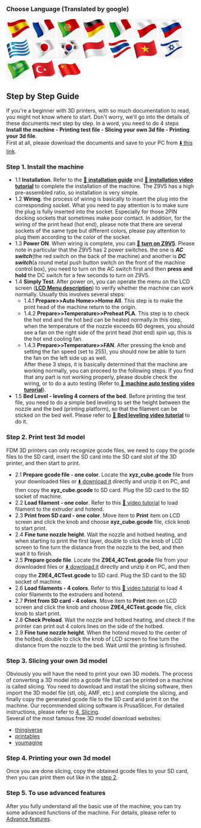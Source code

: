 ### Choose Language (Translated by google)
[![](../../lanpic/ES.png)](https://github-com.translate.goog/ZONESTAR3D/Z9/tree/main/Z9V5/Z9V5_MK4/step_by_step.md?_x_tr_sl=en&_x_tr_tl=es)
[![](../../lanpic/FR.png)](https://github-com.translate.goog/ZONESTAR3D/Z9/tree/main/Z9V5/Z9V5_MK4/step_by_step.md?_x_tr_sl=en&_x_tr_tl=fr)
[![](../../lanpic/PT.png)](https://github-com.translate.goog/ZONESTAR3D/Z9/tree/main/Z9V5/Z9V5_MK4/step_by_step.md?_x_tr_sl=en&_x_tr_tl=pt)
[![](../../lanpic/DE.png)](https://github-com.translate.goog/ZONESTAR3D/Z9/tree/main/Z9V5/Z9V5_MK4/step_by_step.md?_x_tr_sl=en&_x_tr_tl=de)
[![](../../lanpic/IT.png)](https://github-com.translate.goog/ZONESTAR3D/Z9/tree/main/Z9V5/Z9V5_MK4/step_by_step.md?_x_tr_sl=en&_x_tr_tl=it)
[![](../../lanpic/PL.png)](https://github-com.translate.goog/ZONESTAR3D/Z9/tree/main/Z9V5/Z9V5_MK4/step_by_step.md?_x_tr_sl=en&_x_tr_tl=pl)
[![](../../lanpic/RU.png)](https://github-com.translate.goog/ZONESTAR3D/Z9/tree/main/Z9V5/Z9V5_MK4/step_by_step.md?_x_tr_sl=en&_x_tr_tl=ru)
[![](../../lanpic/GR.png)](https://github-com.translate.goog/ZONESTAR3D/Z9/tree/main/Z9V5/Z9V5_MK4/step_by_step.md?_x_tr_sl=en&_x_tr_tl=el)
[![](../../lanpic/JP.png)](https://github-com.translate.goog/ZONESTAR3D/Z9/tree/main/Z9V5/Z9V5_MK4/step_by_step.md?_x_tr_sl=en&_x_tr_tl=ja)
[![](../../lanpic/KR.png)](https://github-com.translate.goog/ZONESTAR3D/Z9/tree/main/Z9V5/Z9V5_MK4/step_by_step.md?_x_tr_sl=en&_x_tr_tl=ko)
[![](../../lanpic/ID.png)](https://github-com.translate.goog/ZONESTAR3D/Z9/tree/main/Z9V5/Z9V5_MK4/step_by_step.md?_x_tr_sl=en&_x_tr_tl=id)
[![](../../lanpic/TH.png)](https://github-com.translate.goog/ZONESTAR3D/Z9/tree/main/Z9V5/Z9V5_MK4/step_by_step.md?_x_tr_sl=en&_x_tr_tl=th)
[![](../../lanpic/VN.png)](https://github-com.translate.goog/ZONESTAR3D/Z9/tree/main/Z9V5/Z9V5_MK4/step_by_step.md?_x_tr_sl=en&_x_tr_tl=vi)
[![](../../lanpic/IL.png)](https://github-com.translate.goog/ZONESTAR3D/Z9/tree/main/Z9V5/Z9V5_MK4/step_by_step.md?_x_tr_sl=en&_x_tr_tl=iw)
[![](../../lanpic/SA.png)](https://github-com.translate.goog/ZONESTAR3D/Z9/tree/main/Z9V5/Z9V5_MK4/step_by_step.md?_x_tr_sl=en&_x_tr_tl=ar)
[![](../../lanpic/TR.png)](https://github-com.translate.goog/ZONESTAR3D/Z9/tree/main/Z9V5/Z9V5_MK4/step_by_step.md?_x_tr_sl=en&_x_tr_tl=tr)
[![](../../lanpic/CN.png)](https://github-com.translate.goog/ZONESTAR3D/Z9/tree/main/Z9V5/Z9V5_MK4/step_by_step.md?_x_tr_sl=en&_x_tr_tl=zh-CN)

## Step by Step Guide
If you're a beginner with 3D printers, with so much documentation to read, you might not know where to start. Don't worry, we'll go into the details of these documents next step by step. In a word, you need to do 4 steps **Install the machine - Printing test file - Slicing your own 3d file - Printing your 3d file**.      
First at all, please download the documents and save to your PC from [:arrow_down: this link](https://github.com/ZONESTAR3D/Z9/tree/main/Z9V5/Z9V5-MK4#download-z9v5-mk4-files).
### Step 1. Install the machine
- 1.1 **Installation**. Refer to the [:blue_book: **installation guide**](./1.Installation_and_User_Guide/Z9V5Pro-MK4_Installation_and_User_Guide_EN.pdf) and [ :movie_camera: **installation video tutorial**](https://youtu.be/Xa3Q1m6HbDI) to complete the installation of the machine. The Z9V5 has a high pre-assembled ratio, so installation is very simple. 
- 1.2 **Wiring**. the process of wiring is basically to insert the plug into the corresponding socket. What you need to pay attention is to make sure the plug is fully inserted into the socket. Especially for those 2PIN docking sockets that sometimes make poor contact. In addition, for the wiring of the print head (hot end), please note that there are several sockets of the same type but different colors, please pay attention to plug them according to the color of the socket.
- 1.3 **Power ON**. When wiring is complete, you can [:movie_camera: **turn on Z9V5**](https://youtu.be/xTlMHtxkGoY). Please note in particular that the Z9V5 has 2 power switches. the one is ***AC switch***(the red switch on the back of the machine) and another is ***DC switch***(a round metal push button switch on the front of the machine control box), you need to turn on the AC switch first and then **press and hold** the DC switch for a few seconds to turn on Z9V5.
- 1.4 **Simply Test**. After power on, you can operate the menu on the LCD screen ([**LCD Menu description**](./1.Installation_and_User_Guide/LCD_DWIN_MENU_Description.md)) to verify whether the machine can work normally. Usually this involves several steps:
  - 1.4.1 **Prepare>>Auto Home>>Home All**. This step is to make the print head of the machine return to the origin.
  - 1.4.2 **Prepare>>Temperature>>Preheat PLA**. This step is to check the hot end and the hot bed can be heated normally.In this step, when the temperature of the nozzle exceeds 60 degrees, you should see a fan on the right side of the print head (hot end) spin up, this is the hot end cooling fan. 
  - 1.4.3 **Prepare>>Temperature>>FAN**. After pressing the knob and setting the fan speed (set to 255), you should now be able to turn the fan on the left side up as well.   
  After these 3 steps, it is basically determined that the machine are working normally, you can proceed to the following steps. If you find that any part is not working properly, please double check the wiring, or to do a auto testing (Refer to[ :movie_camera: **machine auto testing video turorial**](https://youtu.be/Mf92BlmKA0A)).
- 1.5 **Bed Level - leveling 4 corners of the bed**. Before printing the test file, you need to do a simple bed leveling to set the height between the nozzle and the bed (printing platform), so that the filament can be sticked on the bed well. Please refer to [:movie_camera: **Bed leveling video tutorial**](https://youtu.be/nxzB7ho1kNo) to do it.

### Step 2. Print test 3d model
FDM 3D printers can only recognize gcode files, we need to copy the gcode files to the SD card, insert the SD card into the SD card slot of the 3D printer, and then start to print.
- 2.1 **Prepare gcode file - one color**. Locate the **xyz_cube.gcode** file from your downloaded files or [:arrow_down: download it](./2.Test_gcode/xyz_cube.zip) directly and  unzip it on PC, and then copy the **xyz_cube.gcode** to SD card. Plug the SD card to the SD socket of machine.
- 2.2 **Load filament - one color**. Refer to this [:movie_camera: video tutorial](https://youtu.be/6aTF5QnFhi4) to load filament to the extruder and hotend.
- 2.3 **Print from SD card - one color**. Move item to **Print** item on LCD screen and click the knob and choose **xyz_cube.gcode** file, click knob to start print.
- 2.4 **Fine tune nozzle height**. Wait the nozzle and hotbed heating, and when starting to print the first layer, double to click the knob of LCD screen to fine turn the distance from the nozzle to the bed, and then wait it to finish.
- 2.5 **Prepare gcode file**. Locate the **Z9E4_4CTest.gcode** file from your downloaded files or [:arrow_down: download it](./2.Test_gcode/E4_4C/Z9E4_4C_Test.zip) directly and  unzip it on PC, and then copy the **Z9E4_4CTest.gcode** to SD card. Plug the SD card to the SD socket of machine.
- 2.6 **Load filaments - 4 colors**. Refer to this [:movie_camera: video tutorial](https://youtu.be/FyHrAMytlT8) to load 4 color filaments to the extruders and hotend.
- 2.7 **Print from SD card - 4 colors**. Move item to **Print** item on LCD screen and click the knob and choose **Z9E4_4CTest.gcode** file, click knob to start print.
- 2.8 **Check Preload**. Wait the nozzle and hotbed heating, and check if the printer can print out 4 colors lines on the side of the hotbed.
- 2.9 **Fine tune nozzle height**. When the hotend moved to the center of the hotbed, double to click the knob of LCD screen to fine turn the distance from the nozzle to the bed. Wait until the printing is finished.

### Step 3. Slicing your own 3d model
Obviously you will have the need to print your own 3D models. The process of converting a 3D model into a gcode file that can be printed on a machine is called slicing. You need to download and install the slicing software, then import the 3D model file (stl, obj, AMF, etc.) and complete the slicing, and finally copy the generated gcode file to the SD card and print it on the machine. Our recommended slicing software is PrusaSlicer. For detailed instructions, please refer to [4. Slicing](https://github.com/ZONESTAR3D/Z9/tree/main/Z9V5/Z9V5-MK4#download-z9v5-mk4-files).   
Several of the most famous free 3D model download websites:
- [thingiverse](https://www.thingiverse.com/)  
- [printables](https://www.printables.com/)  
- [youmagine](https://www.youmagine.com/)   

### Step 4. Printing your own 3d model
Once you are done slicing, copy the obtained gcode files to your SD card, then you can print them out like in the [step 2](https://github.com/ZONESTAR3D/Z9/tree/main/Z9V5/Z9V5-MK4#2-test-gcode).

### Step 5. To use advanced features
After you fully understand all the basic use of the machine, you can try some advanced functions of the machine. For details, please refer to [Advance features](https://github.com/ZONESTAR3D/Z9/tree/main/Z9V5/Z9V5-MK4#2-test-gcode).

